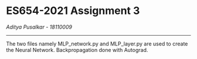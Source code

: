 # ES654-2021 Assignment 3

*Aditya Pusalkar* - *18110009*

------

The two files namely MLP_network.py and MLP_layer.py are used to create the Neural Network. Backpropagation done with Autograd.